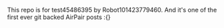 This repo is for test45486395 by Robot101423779460. And it's one of the first ever git backed AirPair posts :{}